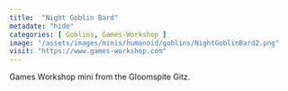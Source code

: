 ```yaml
---
title:  "Night Goblin Bard"
metadate: "hide"
categories: [ Goblins, Games-Workshop ]
image: "/assets/images/minis/humanoid/goblins/NightGoblinBard2.png"
visit: "https://www.games-workshop.com"
---
```

Games Workshop mini from the Gloomspite Gitz.